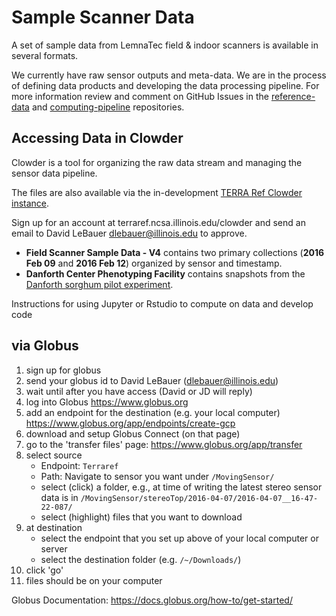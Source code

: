 # Sample Scanner Data
A set of sample data from LemnaTec field & indoor scanners is available in several formats.

We currently have raw sensor outputs and meta-data. 
We are in the process of defining data products and developing the data processing pipeline. 
For more information review and comment on GitHub Issues in the [reference-data](https://github.com/terraref/reference-data/issues) and [computing-pipeline](https://github.com/terraref/computing-pipeline/issues) repositories.

## Accessing Data in Clowder

Clowder is a tool for organizing the raw data stream and managing the sensor data pipeline.

The files are also available via the in-development [TERRA Ref Clowder instance](http://terraref.ncsa.illinois.edu/clowder/spaces).  

Sign up for an account at terraref.ncsa.illinois.edu/clowder and send an email to David LeBauer dlebauer@illinois.edu to approve. 

* **Field Scanner Sample Data - V4** contains two primary collections (**2016 Feb 09** and **2016 Feb 12**) organized by sensor and timestamp.
* **Danforth Center Phenotyping Facility** contains snapshots from the [Danforth sorghum pilot experiment](danforth.md). 

Instructions for using Jupyter or Rstudio to compute on data and develop code

## via Globus

1. sign up for globus
2. send your globus id to David LeBauer (dlebauer@illinois.edu)
3. wait until after you have access (David or JD will reply)
1. log into Globus https://www.globus.org
2. add an endpoint for the destination (e.g. your local computer) https://www.globus.org/app/endpoints/create-gcp
3. download and setup Globus Connect (on that page)
4. go to the 'transfer files' page: https://www.globus.org/app/transfer
5. select source
    * Endpoint: `Terraref` 
    * Path: Navigate to sensor you want under `/MovingSensor/`
    * select (click) a folder, e.g., at time of writing the latest stereo sensor data is in `/MovingSensor/stereoTop/2016-04-07/2016-04-07__16-47-22-087/` 
    * select (highlight) files that you want to download
7. at destination
    * select the endpoint that you set up above of your local computer or server
    * select the destination folder (e.g. `/~/Downloads/`)
8. click 'go'
9. files should be on your computer

Globus Documentation: https://docs.globus.org/how-to/get-started/ 
